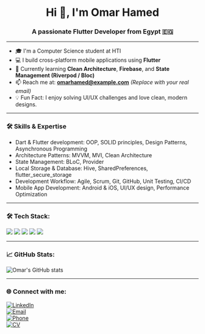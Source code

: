<h1 align="center">Hi 👋, I'm Omar Hamed</h1>
<h3 align="center">A passionate Flutter Developer from Egypt 🇪🇬</h3>

---

- 🎓 I'm a Computer Science student at HTI  
- 💻 I build cross-platform mobile applications using **Flutter**  
- 🌱 Currently learning **Clean Architecture**, **Firebase**, and **State Management (Riverpod / Bloc)**  
- 📫 Reach me at: **omarhamed@example.com** *(Replace with your real email)*  
- 💡 Fun Fact: I enjoy solving UI/UX challenges and love clean, modern designs.

---

### 🛠️ Skills & Expertise

- Dart & Flutter development: OOP, SOLID principles, Design Patterns, Asynchronous Programming  
- Architecture Patterns: MVVM, MVI, Clean Architecture  
- State Management: BLoC, Provider  
- Local Storage & Database: Hive, SharedPreferences, flutter_secure_storage  
- Development Workflow: Agile, Scrum, Git, GitHub, Unit Testing, CI/CD  
- Mobile App Development: Android & iOS, UI/UX design, Performance Optimization

---

### 🛠️ Tech Stack:
<p align="left">
  <img src="https://img.shields.io/badge/Dart-0175C2?style=for-the-badge&logo=dart&logoColor=white"/>
  <img src="https://img.shields.io/badge/Flutter-02569B?style=for-the-badge&logo=flutter&logoColor=white"/>
  <img src="https://img.shields.io/badge/Firebase-FFCA28?style=for-the-badge&logo=firebase&logoColor=black"/>
  <img src="https://img.shields.io/badge/Git-F05032?style=for-the-badge&logo=git&logoColor=white"/>
  <img src="https://img.shields.io/badge/VS Code-007ACC?style=for-the-badge&logo=visual-studio-code&logoColor=white"/>
</p>

---

### 📈 GitHub Stats:
<p align="left">
  <img src="https://github-readme-stats.vercel.app/api?username=OmarHamedMakram123&show_icons=true&theme=tokyonight" alt="Omar's GitHub stats" />
</p>

---

### 🌐 Connect with me:

[![LinkedIn](https://img.shields.io/badge/LinkedIn-blue?style=flat&logo=linkedin&labelColor=blue)](https://www.linkedin.com/in/omar-hamed-837024349/)  
[![Email](https://img.shields.io/badge/Email-D14836?style=flat&logo=gmail&logoColor=white&labelColor=D14836)](mailto:omarhamed.work@gmail.com)  
[![Phone](https://img.shields.io/badge/Phone-25D366?style=flat&logo=whatsapp&logoColor=white&labelColor=25D366)](tel:+201154544334)  
[![CV](https://img.shields.io/badge/CV-gray?style=flat&logo=file&logoColor=white&labelColor=555555)](https://www.linkedin.com/in/omar-hamed)

